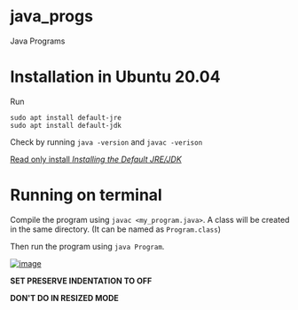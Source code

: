 # java_progs
Java Programs

# Installation in Ubuntu 20.04

Run
```shell
sudo apt install default-jre
sudo apt install default-jdk
```

Check by running `java -version` and `javac -verison`

[Read only install *Installing the Default JRE/JDK*](https://www.digitalocean.com/community/tutorials/how-to-install-java-with-apt-on-ubuntu-20-04)


# Running on terminal

Compile the program using `javac <my_program.java>`. 
A class will be created in the same directory. (It can be named as `Program.class`)

Then run the program using `java Program`.

<a href="https://ibb.co/FV4ZYr1"><img src="https://i.ibb.co/8cgvxCw/image.png" alt="image" border="0"></a>

**SET PRESERVE INDENTATION TO OFF**

**DON'T DO IN RESIZED MODE**